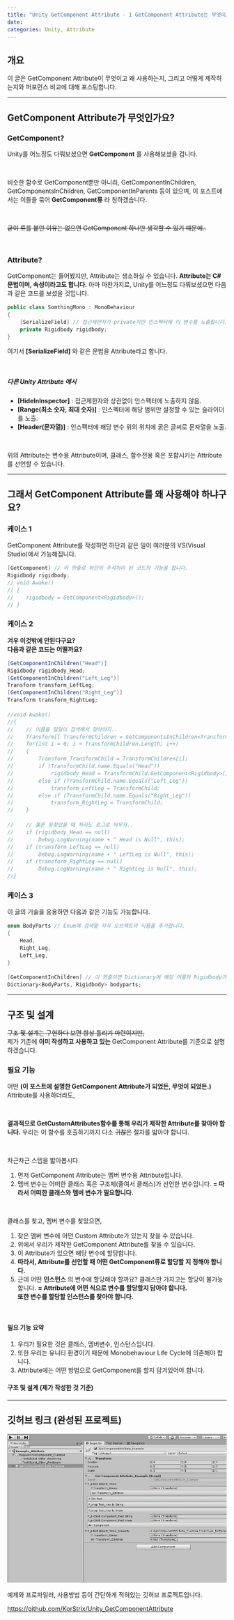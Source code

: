 ```yaml
---
title: "Unity GetComponent Attribute - 1 GetComponent Attribute는 무엇이고, 왜 사용해야 하는가?"
date:
categories: Unity, Attribute
---
```


## 개요
이 글은 GetComponent Attribute이 무엇이고 왜 사용하는지,
그리고 어떻게 제작하는지와 퍼포먼스 비교에 대해 포스팅합니다.

---
## GetComponent Attribute가 무엇인가요?
### GetComponent?
Unity를 어느정도 다뤄보셨으면 **GetComponent** 를 사용해보셨을 겁니다.

<br>

비슷한 함수로 GetComponent뿐만 아니라, GetComponentInChildren, GetComponentsInChildren, GetComponentInParents 등이 있으며, 이 포스트에서는 이들을 묶어 **GetComponent류** 라 칭하겠습니다.

<br>

~~굳이 류를 붙인 이유는 없으면 GetComponent 하나만 생각할 수 있기 때문에..~~

<br>

### Attribute?
GetComponent는 들어봤지만, Attribute는 생소하실 수 있습니다.
**Attribute는 C# 문법이며, 속성이라고도 합니다.**
아마 마찬가지로, Unity를 어느정도 다뤄보셨으면 다음과 같은 코드를 보셨을 것입니다.

```csharp
public class SomthingMono : MonoBehaviour
{
    [SerializeField] // 접근제한자가 private지만 인스펙터에 이 변수를 노출합니다.
    private Rigidbody rigidbody;
}
```

여기서 **[SerializeField]** 와 같은 문법을 Attribute라고 합니다.

<br>

##### 다른 Unity Attribute 예시
- **[HideInInspector]** : 접근제한자와 상관없이 인스펙터에 노출하지 않음.
- **[Range(최소 숫자, 최대 숫자)]** : 인스펙터에 해당 범위만 설정할 수 있는 슬라이더를 노출.
- **[Header(문자열)]** : 인스펙터에 해당 변수 위의 위치에 굵은 글씨로 문자열을 노출.

<br>

위의 Attribute는 변수용 Attribute이며, 클래스, 함수전용 혹은 포함시키는 Attribute를 선언할 수 있습니다.

---
## 그래서 GetComponent Attribute를 왜 사용해야 하냐구요?
### 케이스 1
GetComponent Attribute를 작성하면 하단과 같은 일이 여러분의 VS(Visual Studio)에서 가능해집니다.
```csharp
[GetComponent] // 이 한줄로 하단의 주석처리 된 코드의 기능을 합니다.
Rigidbody rigidbody;
// void Awake()
// {
//    rigidbody = GetComponent<Rigidbody>();
// }
```

### 케이스 2
**겨우 이것밖에 안된다구요?** <br>
**다음과 같은 코드는 어떨까요?**
```csharp
[GetComponentInChildren("Head")]
Rigidbody rigidbody_Head;
[GetComponentInChildren("Left_Leg")]
Transform transform_LeftLeg;
[GetComponentInChildren("Right_Leg")]
Transform transform_RightLeg;

//void Awake()
//{
//    // 이름을 일일이 검색해서 찾아야지..
//    Transform[] TransformChildren = GetComponentsInChildren<Transform>();
//    for(int i = 0; i < TransformChildren.Length; i++)
//    {
//        Transform TransformChild = TransformChildren[i];
//        if (TransformChild.name.Equals("Head"))
//            rigidbody_Head = TransformChild.GetComponent<Rigidbody>();
//        else if (TransformChild.name.Equals("Left_Leg"))
//            transform_LeftLeg = TransformChild;
//        else if (TransformChild.name.Equals("Right_Leg"))
//            transform_RightLeg = TransformChild;
//    }

//    // 물론 못찾았을 때 처리도 로그로 띄우자..
//    if (rigidbody_Head == null)
//        Debug.LogWarning(name + " Head is Null", this);
//    if (transform_LeftLeg == null)
//        Debug.LogWarning(name + " LeftLeg is Null", this);
//    if (transform_RightLeg == null)
//        Debug.LogWarning(name + " RightLeg is Null", this);
//}
```

### 케이스 3
이 글의 기술을 응용하면 다음과 같은 기능도 가능합니다.
```csharp
enum BodyParts // Enum에 검색할 자식 오브젝트의 이름을 추가합니다.
{
    Head,
    Right_Leg,
    Left_Leg,
}

[GetComponentInChildren] // 이 한줄이면 Dictionary에 해당 이름의 Rigidbody가 할당됩니다.
Dictionary<BodyParts, Rigidbody> bodyparts;
```

---
## 구조 및 설계
~~구조 및 설계는 구현하다 보면 항상 틀리기 마련이지만,~~ <br>
제가 기존에 **이미 작성하고 사용하고 있는** GetComponent Attribute를 기준으로 설명하겠습니다.

### 필요 기능
어떤 **(이 포스트에 설명한 GetComponent Attribute가 되었든, 무엇이 되었든.)** Attribute를 사용하더라도,

<br>

**결과적으로 GetCustomAttributes함수를 통해 우리가 제작한 Attribute를 찾아야 합니다.**
우리는 이 함수를 호출하기까지 다소 ~~귀찮은~~ 절차를 밟아야 합니다.

<br>

차근차근 스텝을 밟아봅시다.
1. 먼저 GetComponent Attribute는 멤버 변수용 Attribute입니다.
2. 멤버 변수는 어떠한 클래스 혹은 구조체(줄여서 클래스)가 선언한 변수입니다.
**= 따라서 어떠한 클래스와 멤버 변수가 필요합니다.**

<br>

클래스를 찾고, 멤버 변수를 찾았으면,
1. 찾은 멤버 변수에 어떤 Custom Attribute가 있는지 찾을 수 있습니다.
2. 위에서 우리가 제작한 GetComponent Attribute를 찾을 수 있습니다.
3. 이 Attribute가 있으면 해당 변수에 할당합니다.
4. **따라서, Attribute를 선언할 때 어떤 GetComponent류로 할당할 지 정해야 합니다.**
4. 근데 어떤 **인스턴스** 의 변수에 할당해야 할까요? 클래스만 가지고는 할당이 불가능합니다.
**= Attribute에 어떤 식으로 변수를 할당할지 담아야 합니다. <br>
또한 변수를 할당할 인스턴스를 찾아야 합니다.**

<br>

#### 필요 기능 요약
1. 우리가 필요한 것은 클래스, 멤버변수, 인스턴스입니다.
2. 또한 우리는 유니티 환경이기 때문에 Monobehaviour Life Cycle에 의존해야 합니다.
3. Attribute에는 어떤 방법으로 GetComponent를 할지 담겨있어야 합니다.

#### 구조 및 설계 (제가 작성한 것 기준)

---
## 깃허브 링크 (완성된 프로젝트)
![](https://github.com/KorStrix/Unity_GetComponentAttribute/raw/master/Images_ForGhithub/Preview.gif?raw=true)

예제와 프로파일러, 사용방법 등이 간단하게 적혀있는 깃허브 프로젝트입니다.

https://github.com/KorStrix/Unity_GetComponentAttribute
